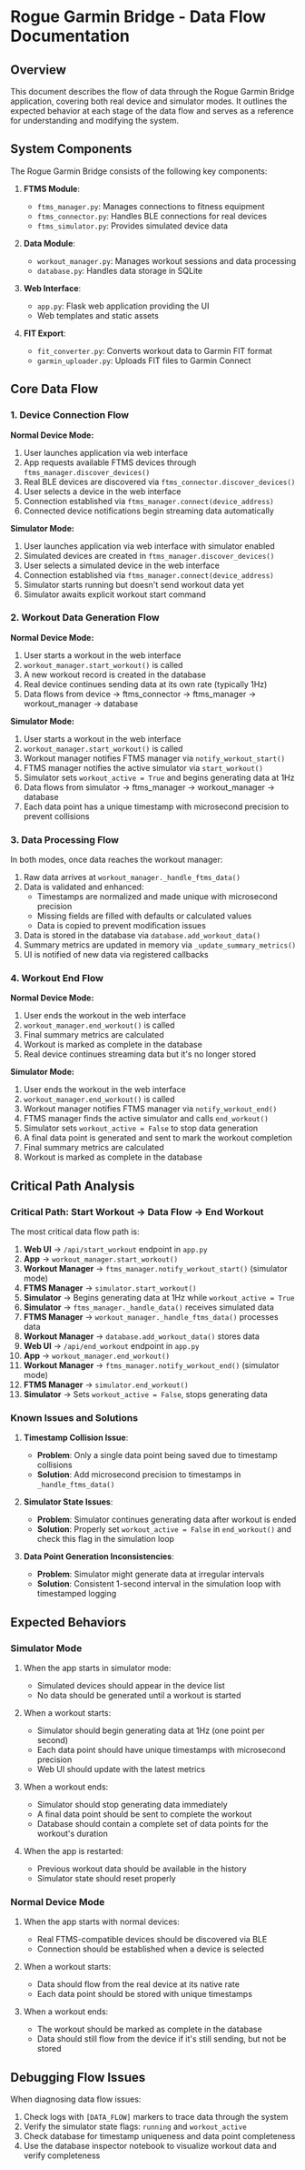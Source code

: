 # Rogue Garmin Bridge - Data Flow Documentation

## Overview

This document describes the flow of data through the Rogue Garmin Bridge application, covering both real device and simulator modes. It outlines the expected behavior at each stage of the data flow and serves as a reference for understanding and modifying the system.

## System Components

The Rogue Garmin Bridge consists of the following key components:

1. **FTMS Module**:
   - `ftms_manager.py`: Manages connections to fitness equipment
   - `ftms_connector.py`: Handles BLE connections for real devices
   - `ftms_simulator.py`: Provides simulated device data

2. **Data Module**:
   - `workout_manager.py`: Manages workout sessions and data processing
   - `database.py`: Handles data storage in SQLite

3. **Web Interface**:
   - `app.py`: Flask web application providing the UI
   - Web templates and static assets

4. **FIT Export**:
   - `fit_converter.py`: Converts workout data to Garmin FIT format
   - `garmin_uploader.py`: Uploads FIT files to Garmin Connect

## Core Data Flow

### 1. Device Connection Flow

**Normal Device Mode:**
1. User launches application via web interface
2. App requests available FTMS devices through `ftms_manager.discover_devices()`
3. Real BLE devices are discovered via `ftms_connector.discover_devices()`
4. User selects a device in the web interface
5. Connection established via `ftms_manager.connect(device_address)`
6. Connected device notifications begin streaming data automatically

**Simulator Mode:**
1. User launches application via web interface with simulator enabled
2. Simulated devices are created in `ftms_manager.discover_devices()`
3. User selects a simulated device in the web interface
4. Connection established via `ftms_manager.connect(device_address)`
5. Simulator starts running but doesn't send workout data yet
6. Simulator awaits explicit workout start command

### 2. Workout Data Generation Flow

**Normal Device Mode:**
1. User starts a workout in the web interface
2. `workout_manager.start_workout()` is called
3. A new workout record is created in the database
4. Real device continues sending data at its own rate (typically 1Hz)
5. Data flows from device → ftms_connector → ftms_manager → workout_manager → database

**Simulator Mode:**
1. User starts a workout in the web interface
2. `workout_manager.start_workout()` is called
3. Workout manager notifies FTMS manager via `notify_workout_start()`
4. FTMS manager notifies the active simulator via `start_workout()`
5. Simulator sets `workout_active = True` and begins generating data at 1Hz
6. Data flows from simulator → ftms_manager → workout_manager → database
7. Each data point has a unique timestamp with microsecond precision to prevent collisions

### 3. Data Processing Flow

In both modes, once data reaches the workout manager:

1. Raw data arrives at `workout_manager._handle_ftms_data()`
2. Data is validated and enhanced:
   - Timestamps are normalized and made unique with microsecond precision
   - Missing fields are filled with defaults or calculated values
   - Data is copied to prevent modification issues
3. Data is stored in the database via `database.add_workout_data()`
4. Summary metrics are updated in memory via `_update_summary_metrics()`
5. UI is notified of new data via registered callbacks

### 4. Workout End Flow

**Normal Device Mode:**
1. User ends the workout in the web interface
2. `workout_manager.end_workout()` is called
3. Final summary metrics are calculated
4. Workout is marked as complete in the database
5. Real device continues streaming data but it's no longer stored

**Simulator Mode:**
1. User ends the workout in the web interface
2. `workout_manager.end_workout()` is called
3. Workout manager notifies FTMS manager via `notify_workout_end()`
4. FTMS manager finds the active simulator and calls `end_workout()`
5. Simulator sets `workout_active = False` to stop data generation
6. A final data point is generated and sent to mark the workout completion
7. Final summary metrics are calculated
8. Workout is marked as complete in the database

## Critical Path Analysis

### Critical Path: Start Workout → Data Flow → End Workout

The most critical data flow path is:

1. **Web UI** → `/api/start_workout` endpoint in `app.py`
2. **App** → `workout_manager.start_workout()`
3. **Workout Manager** → `ftms_manager.notify_workout_start()` (simulator mode)
4. **FTMS Manager** → `simulator.start_workout()`
5. **Simulator** → Begins generating data at 1Hz while `workout_active = True`
6. **Simulator** → `ftms_manager._handle_data()` receives simulated data
7. **FTMS Manager** → `workout_manager._handle_ftms_data()` processes data
8. **Workout Manager** → `database.add_workout_data()` stores data
9. **Web UI** → `/api/end_workout` endpoint in `app.py`
10. **App** → `workout_manager.end_workout()`
11. **Workout Manager** → `ftms_manager.notify_workout_end()` (simulator mode)
12. **FTMS Manager** → `simulator.end_workout()`
13. **Simulator** → Sets `workout_active = False`, stops generating data

### Known Issues and Solutions

1. **Timestamp Collision Issue**:
   - **Problem**: Only a single data point being saved due to timestamp collisions
   - **Solution**: Add microsecond precision to timestamps in `_handle_ftms_data()`

2. **Simulator State Issues**:
   - **Problem**: Simulator continues generating data after workout is ended
   - **Solution**: Properly set `workout_active = False` in `end_workout()` and check this flag in the simulation loop

3. **Data Point Generation Inconsistencies**:
   - **Problem**: Simulator might generate data at irregular intervals
   - **Solution**: Consistent 1-second interval in the simulation loop with timestamped logging

## Expected Behaviors

### Simulator Mode

1. When the app starts in simulator mode:
   - Simulated devices should appear in the device list
   - No data should be generated until a workout is started

2. When a workout starts:
   - Simulator should begin generating data at 1Hz (one point per second)
   - Each data point should have unique timestamps with microsecond precision
   - Web UI should update with the latest metrics

3. When a workout ends:
   - Simulator should stop generating data immediately
   - A final data point should be sent to complete the workout
   - Database should contain a complete set of data points for the workout's duration

4. When the app is restarted:
   - Previous workout data should be available in the history
   - Simulator state should reset properly

### Normal Device Mode

1. When the app starts with normal devices:
   - Real FTMS-compatible devices should be discovered via BLE
   - Connection should be established when a device is selected

2. When a workout starts:
   - Data should flow from the real device at its native rate
   - Each data point should be stored with unique timestamps

3. When a workout ends:
   - The workout should be marked as complete in the database
   - Data should still flow from the device if it's still sending, but not be stored

## Debugging Flow Issues

When diagnosing data flow issues:

1. Check logs with `[DATA_FLOW]` markers to trace data through the system
2. Verify the simulator state flags: `running` and `workout_active`
3. Check database for timestamp uniqueness and data point completeness
4. Use the database inspector notebook to visualize workout data and verify completeness